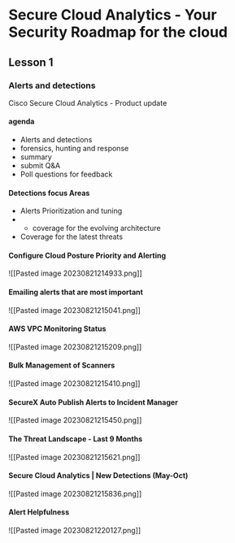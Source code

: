 
# Secure Cloud Analytics - Your Security Roadmap for the cloud
## Lesson 1
### Alerts and detections
Cisco Secure Cloud Analytics - Product update

#### agenda 
- Alerts and detections 
- forensics, hunting and response
- summary 
- submit Q&A
- Poll questions for feedback

#### Detections focus Areas
- Alerts Prioritization and tuning
- - coverage for the evolving architecture
- Coverage for the latest threats

####  Configure Cloud Posture Priority and Alerting
![[Pasted image 20230821214933.png]]

#### Emailing alerts that are most important
![[Pasted image 20230821215041.png]]

#### AWS VPC Monitoring Status
![[Pasted image 20230821215209.png]]

#### Bulk Management of Scanners
![[Pasted image 20230821215410.png]]

#### SecureX Auto Publish Alerts to Incident Manager
![[Pasted image 20230821215450.png]]


#### The Threat Landscape - Last 9 Months
![[Pasted image 20230821215621.png]]


#### Secure Cloud Analytics | New Detections (May-Oct)
![[Pasted image 20230821215836.png]]


#### Alert Helpfulness
![[Pasted image 20230821220127.png]]


#### 